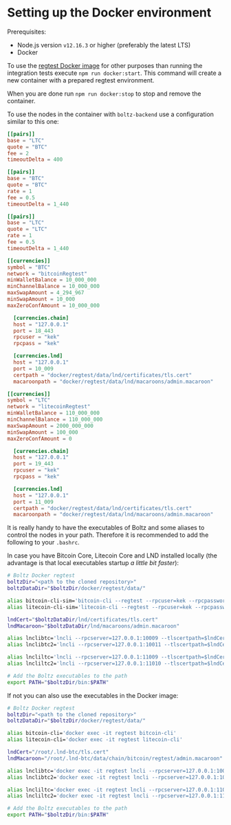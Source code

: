 # Setting up the Docker environment

Prerequisites:

* Node.js version `v12.16.3` or higher (preferably the latest LTS)
* Docker

To use the [regtest Docker image](https://cloud.docker.com/u/boltz/repository/docker/boltz/regtest) for other purposes than running the integration tests execute `npm run docker:start`. This command will create a new container with a prepared regtest environment.

When you are done run `npm run docker:stop` to stop and remove the container.

To use the nodes in the container with `boltz-backend` use a configuration similar to this one:

```toml
[[pairs]]
base = "LTC"
quote = "BTC"
fee = 2
timeoutDelta = 400

[[pairs]]
base = "BTC"
quote = "BTC"
rate = 1
fee = 0.5
timeoutDelta = 1_440

[[pairs]]
base = "LTC"
quote = "LTC"
rate = 1
fee = 0.5
timeoutDelta = 1_440

[[currencies]]
symbol = "BTC"
network = "bitcoinRegtest"
minWalletBalance = 10_000_000
minChannelBalance = 10_000_000
maxSwapAmount = 4_294_967
minSwapAmount = 10_000
maxZeroConfAmount = 10_000_000

  [currencies.chain]
  host = "127.0.0.1"
  port = 18_443
  rpcuser = "kek"
  rpcpass = "kek"

  [currencies.lnd]
  host = "127.0.0.1"
  port = 10_009
  certpath = "docker/regtest/data/lnd/certificates/tls.cert"
  macaroonpath = "docker/regtest/data/lnd/macaroons/admin.macaroon"

[[currencies]]
symbol = "LTC"
network = "litecoinRegtest"
minWalletBalance = 110_000_000
minChannelBalance = 110_000_000
maxSwapAmount = 2000_000_000
minSwapAmount = 100_000
maxZeroConfAmount = 0

  [currencies.chain]
  host = "127.0.0.1"
  port = 19_443
  rpcuser = "kek"
  rpcpass = "kek"

  [currencies.lnd]
  host = "127.0.0.1"
  port = 11_009
  certpath = "docker/regtest/data/lnd/certificates/tls.cert"
  macaroonpath = "docker/regtest/data/lnd/macaroons/admin.macaroon"
```

It is really handy to have the executables of Boltz and some aliases to control the nodes in your path. Therefore it is recommended to add the following to your `.bashrc`.

In case you have Bitcoin Core, Litecoin Core and LND installed locally (the advantage is that local executables startup *a little bit faster*):

```bash
# Boltz Docker regtest
boltzDir="<path to the cloned repository>"
boltzDataDir="$boltzDir/docker/regtest/data/"

alias bitcoin-cli-sim='bitcoin-cli --regtest --rpcuser=kek --rpcpassword=kek'
alias litecoin-cli-sim='litecoin-cli --regtest --rpcuser=kek --rpcpassword=kek'

lndCert="$boltzDataDir/lnd/certificates/tls.cert"
lndMacaroon="$boltzDataDir/lnd/macaroons/admin.macaroon"

alias lnclibtc='lncli --rpcserver=127.0.0.1:10009 --tlscertpath=$lndCert --macaroonpath=$lndMacaroon'
alias lnclibtc2='lncli --rpcserver=127.0.0.1:10011 --tlscertpath=$lndCert --macaroonpath=$lndMacaroon'

alias lncliltc='lncli --rpcserver=127.0.0.1:11009 --tlscertpath=$lndCert --macaroonpath=$lndMacaroon'
alias lncliltc2='lncli --rpcserver=127.0.0.1:11010 --tlscertpath=$lndCert --macaroonpath=$lndMacaroon'

# Add the Boltz executables to the path
export PATH="$boltzDir/bin:$PATH"
```

If not you can also use the executables in the Docker image:

```bash
# Boltz Docker regtest
boltzDir="<path to the cloned repository>"
boltzDataDir="$boltzDir/docker/regtest/data/"

alias bitcoin-cli='docker exec -it regtest bitcoin-cli'
alias litecoin-cli='docker exec -it regtest litecoin-cli'

lndCert="/root/.lnd-btc/tls.cert"
lndMacaroon="/root/.lnd-btc/data/chain/bitcoin/regtest/admin.macaroon"

alias lnclibtc='docker exec -it regtest lncli --rpcserver=127.0.0.1:10009 --tlscertpath=$lndCert --macaroonpath=$lndMacaroon'
alias lnclibtc2='docker exec -it regtest lncli --rpcserver=127.0.0.1:10011 --tlscertpath=$lndCert --macaroonpath=$lndMacaroon'

alias lncliltc='docker exec -it regtest lncli --rpcserver=127.0.0.1:11009 --tlscertpath=$lndCert --macaroonpath=$lndMacaroon'
alias lncliltc2='docker exec -it regtest lncli --rpcserver=127.0.0.1:11010 --tlscertpath=$lndCert --macaroonpath=$lndMacaroon'

# Add the Boltz executables to the path
export PATH="$boltzDir/bin:$PATH"
```
